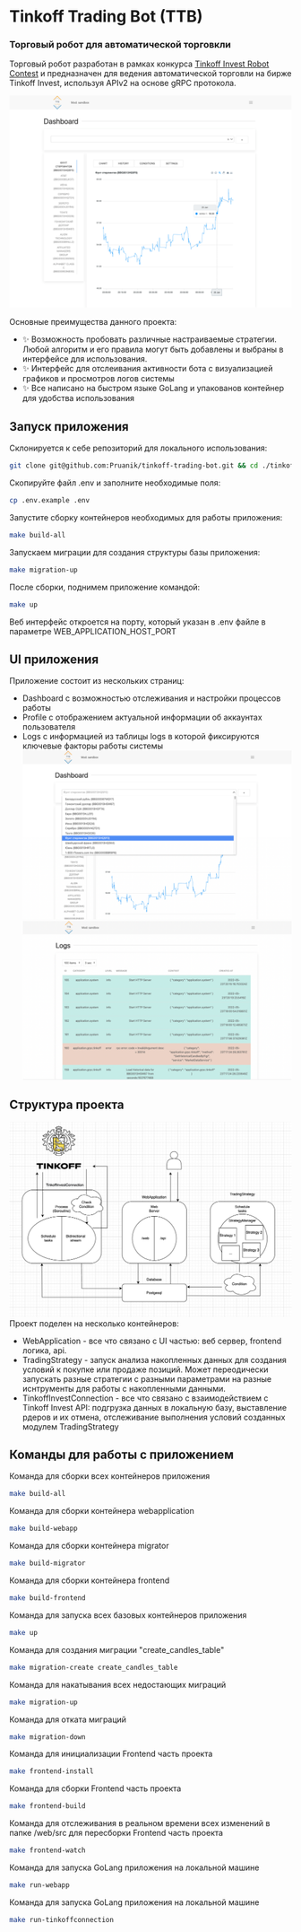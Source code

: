 # Tinkoff Trading Bot (TTB)
### Торговый робот для автоматической торговкли

Торговый робот разработан в рамках конкурса [Tinkoff Invest Robot Contest](https://github.com/Tinkoff/invest-robot-contest) и предназначен для ведения автоматической торговли на бирже Tinkoff Invest, используя APIv2 на основе gRPC протокола.

[![Screenshot 1](https://github.com/Pruanik/tinkoff-trading-bot/raw/master/screenshots/screenshot_1.png)]()

Основные преимущества данного проекта:
- ✨ Возможность пробовать различные настраиваемые стратегии. Любой алгоритм и его правила могут быть добавлены и выбраны в интерфейсе для использования.
- ✨ Интерфейс для отслеивания активности бота с визуализацией графиков и просмотров логов системы
- ✨ Все написано на быстром языке GoLang и упакованов контейнер для удобства использования

## Запуск приложения
Склонируется к себе репозиторий для локального использования:
```sh
git clone git@github.com:Pruanik/tinkoff-trading-bot.git && cd ./tinkoff-trading-bot
```

Скопируйте файл .env и заполните необходимые поля:
```sh
cp .env.example .env
```

Запустите сборку контейнеров необходимых для работы приложения:
```sh
make build-all
```

Запускаем миграции для создания структуры базы приложения:
```sh
make migration-up
```

После сборки, поднимем приложение командой:
```sh
make up
```

Веб интерфейс откроется на порту, который указан в .env файле в параметре WEB_APPLICATION_HOST_PORT

## UI приложения
Приложение состоит из нескольких страниц: 
- Dashboard с возможностью отслеживания и настройки процессов работы
- Profile с отображением актуальной информации об аккаунтах пользователя
- Logs с информацией из таблицы logs в которой фиксируются ключевые факторы работы системы
[![Screenshot 2](https://github.com/Pruanik/tinkoff-trading-bot/raw/master/screenshots/screenshot_2.png)]()
[![Screenshot 3](https://github.com/Pruanik/tinkoff-trading-bot/raw/master/screenshots/screenshot_3.png)]()

## Структура проекта
[![Screenshot 4](https://github.com/Pruanik/tinkoff-trading-bot/raw/master/screenshots/screenshot_4.png)]()
Проект поделен на несколько контейнеров:
- WebApplication - все что связано с UI частью: веб сервер, frontend логика, api.
- TradingStrategy - запуск анализа накопленных данных для создания условий к покупке или продаже позиций. Может переодически запускать разные стратегии с разными параметрами на разные иснтрументы для работы с накопленными данными.
- TinkoffInvestConnection - все что связано с взаимодействием с Tinkoff Invest API: подгрузка данных в локальную базу, выставление рдеров и их отмена, отслеживание выполнения условий созданных модулем TradingStrategy

## Команды для работы с приложением
Команда для сборки всех контейнеров приложения
```sh
make build-all
```
Команда для сборки контейнера webapplication
```sh
make build-webapp
```
Команда для сборки контейнера migrator
```sh
make build-migrator
```
Команда для сборки контейнера frontend
```sh
make build-frontend
```
Команда для запуска всех базовых контейнеров приложения
```sh
make up
```
Команда для создания миграции "create_candles_table"
```sh
make migration-create create_candles_table
```
Команда для накатывания всех недостающих миграций
```sh
make migration-up
```
Команда для отката миграций
```sh
make migration-down
```
Команда для инициализации Frontend часть проекта
```sh
make frontend-install
```
Команда для сборки Frontend часть проекта
```sh
make frontend-build
```
Команда для отслеживания в реальном времени всех изменений в папке /web/src для пересборки Frontend часть проекта
```sh
make frontend-watch
```
Команда для запуска GoLang приложения на локальной машине
```sh
make run-webapp
```
Команда для запуска GoLang приложения на локальной машине
```sh
make run-tinkoffconnection
```